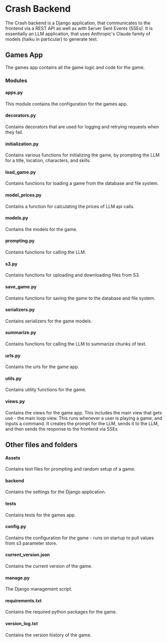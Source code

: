 # Crash Backend

The Crash backend is a Django application, that communicates to the frontend via a REST API as well as with Server Sent Events (SSEs).
It is essentially an LLM application, that uses Anthropic's Claude family of models (haiku in particular) to generate text.

## Games App
The games app contains all the game logic and code for the game. 

### Modules

#### apps.py
This module contains the configuration for the games app.

#### decorators.py
Contains decorators that are used for logging and retrying requests when they fail.

#### initialization.py
Contains various functions for initializing the game, by prompting the LLM for a title, location, characters, and skills.

#### load_game.py
Contains functions for loading a game from the database and file system.

#### model_prices.py
Contains a function for calculating the prices of LLM api calls.

#### models.py
Contains the models for the game.

#### prompting.py
Contains functions for calling the LLM.

#### s3.py
Contains functions for uploading and downloading files from S3.

#### save_game.py
Contains functions for saving the game to the database and file system.

#### serializers.py
Contains serializers for the game models.

#### summarize.py
Contains functions for calling the LLM to summarize chunks of text.

#### urls.py
Contains the urls for the game app.

#### utils.py
Contains utility functions for the game.

#### views.py
Contains the views for the game app.
This includes the main view that gets use - the main loop view. This runs whenever a user is playing a game, and inputs a command.
It creates the prompt for the LLM, sends it to the LLM, and then sends the response to the frontend via SSEs.


## Other files and folders
#### Assets
Contains text files for prompting and random setup of a game.
#### backend
Contains the settings for the Django application.
#### tests
Contains tests for the games app.
#### config.py
Contains the configuration for the game - runs on startup to pull values from s3 parameter store.
#### current_version.json
Contains the current version of the game.
#### manage.py
The Django management script.
#### requirements.txt
Contains the required python packages for the game.
#### version_log.txt
Contains the version history of the game.